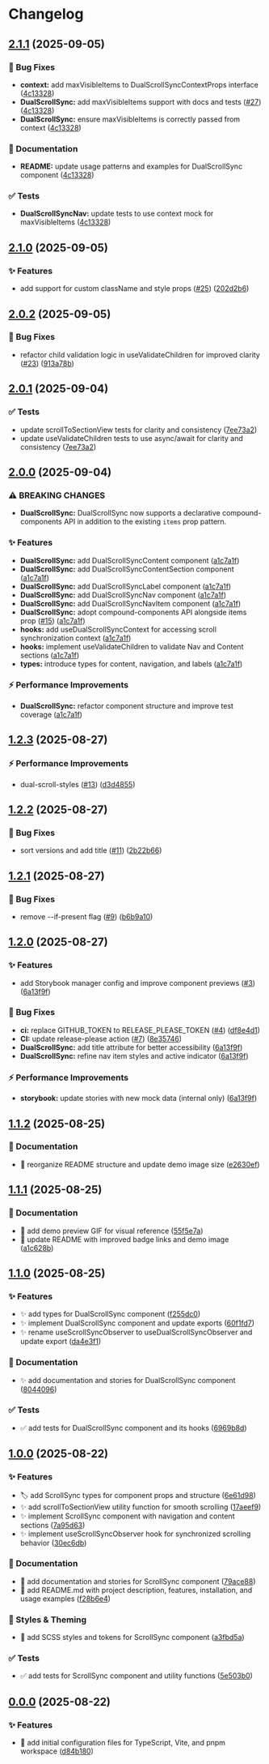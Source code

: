 # Changelog

## [2.1.1](https://github.com/dorixdev/react-dual-scroll-sync/compare/v2.1.0...v2.1.1) (2025-09-05)


### 🐛 Bug Fixes

* **context:** add maxVisibleItems to DualScrollSyncContextProps interface ([4c13328](https://github.com/dorixdev/react-dual-scroll-sync/commit/4c133289d9998124cce6ac40349587f43b18ea2d))
* **DualScrollSync:** add maxVisibleItems support with docs and tests ([#27](https://github.com/dorixdev/react-dual-scroll-sync/issues/27)) ([4c13328](https://github.com/dorixdev/react-dual-scroll-sync/commit/4c133289d9998124cce6ac40349587f43b18ea2d))
* **DualScrollSync:** ensure maxVisibleItems is correctly passed from context ([4c13328](https://github.com/dorixdev/react-dual-scroll-sync/commit/4c133289d9998124cce6ac40349587f43b18ea2d))


### 📝 Documentation

* **README:** update usage patterns and examples for DualScrollSync component ([4c13328](https://github.com/dorixdev/react-dual-scroll-sync/commit/4c133289d9998124cce6ac40349587f43b18ea2d))


### ✅ Tests

* **DualScrollSyncNav:** update tests to use context mock for maxVisibleItems ([4c13328](https://github.com/dorixdev/react-dual-scroll-sync/commit/4c133289d9998124cce6ac40349587f43b18ea2d))

## [2.1.0](https://github.com/dorixdev/react-dual-scroll-sync/compare/v2.0.2...v2.1.0) (2025-09-05)


### ✨ Features

* add support for custom className and style props ([#25](https://github.com/dorixdev/react-dual-scroll-sync/issues/25)) ([202d2b6](https://github.com/dorixdev/react-dual-scroll-sync/commit/202d2b626476b50fb1cd22bbabeea618d48dae4d))

## [2.0.2](https://github.com/dorixdev/react-dual-scroll-sync/compare/v2.0.1...v2.0.2) (2025-09-05)


### 🐛 Bug Fixes

* refactor child validation logic in useValidateChildren for improved clarity ([#23](https://github.com/dorixdev/react-dual-scroll-sync/issues/23)) ([913a78b](https://github.com/dorixdev/react-dual-scroll-sync/commit/913a78be4c10670b09a3d9fbd38d2d691d74b625))

## [2.0.1](https://github.com/dorixdev/react-dual-scroll-sync/compare/v2.0.0...v2.0.1) (2025-09-04)


### ✅ Tests

* update scrollToSectionView tests for clarity and consistency ([7ee73a2](https://github.com/dorixdev/react-dual-scroll-sync/commit/7ee73a2088dd6cb9441dfefd407449330c3433c1))
* update useValidateChildren tests to use async/await for clarity and consistency ([7ee73a2](https://github.com/dorixdev/react-dual-scroll-sync/commit/7ee73a2088dd6cb9441dfefd407449330c3433c1))

## [2.0.0](https://github.com/dorixdev/react-dual-scroll-sync/compare/v1.2.3...v2.0.0) (2025-09-04)


### ⚠ BREAKING CHANGES

* **DualScrollSync:** DualScrollSync now supports a declarative compound-components API in addition to the existing `items` prop pattern.

### ✨ Features

* **DualScrollSync:** add DualScrollSyncContent component ([a1c7a1f](https://github.com/dorixdev/react-dual-scroll-sync/commit/a1c7a1ff88dd17ac257a92886a08ece58aa2a750))
* **DualScrollSync:** add DualScrollSyncContentSection component ([a1c7a1f](https://github.com/dorixdev/react-dual-scroll-sync/commit/a1c7a1ff88dd17ac257a92886a08ece58aa2a750))
* **DualScrollSync:** add DualScrollSyncLabel component ([a1c7a1f](https://github.com/dorixdev/react-dual-scroll-sync/commit/a1c7a1ff88dd17ac257a92886a08ece58aa2a750))
* **DualScrollSync:** add DualScrollSyncNav component ([a1c7a1f](https://github.com/dorixdev/react-dual-scroll-sync/commit/a1c7a1ff88dd17ac257a92886a08ece58aa2a750))
* **DualScrollSync:** add DualScrollSyncNavItem component ([a1c7a1f](https://github.com/dorixdev/react-dual-scroll-sync/commit/a1c7a1ff88dd17ac257a92886a08ece58aa2a750))
* **DualScrollSync:** adopt compound-components API alongside items prop ([#15](https://github.com/dorixdev/react-dual-scroll-sync/issues/15)) ([a1c7a1f](https://github.com/dorixdev/react-dual-scroll-sync/commit/a1c7a1ff88dd17ac257a92886a08ece58aa2a750))
* **hooks:** add useDualScrollSyncContext for accessing scroll synchronization context ([a1c7a1f](https://github.com/dorixdev/react-dual-scroll-sync/commit/a1c7a1ff88dd17ac257a92886a08ece58aa2a750))
* **hooks:** implement useValidateChildren to validate Nav and Content sections ([a1c7a1f](https://github.com/dorixdev/react-dual-scroll-sync/commit/a1c7a1ff88dd17ac257a92886a08ece58aa2a750))
* **types:** introduce types for content, navigation, and labels ([a1c7a1f](https://github.com/dorixdev/react-dual-scroll-sync/commit/a1c7a1ff88dd17ac257a92886a08ece58aa2a750))


### ⚡ Performance Improvements

* **DualScrollSync:** refactor component structure and improve test coverage ([a1c7a1f](https://github.com/dorixdev/react-dual-scroll-sync/commit/a1c7a1ff88dd17ac257a92886a08ece58aa2a750))

## [1.2.3](https://github.com/dorixdev/react-dual-scroll-sync/compare/v1.2.2...v1.2.3) (2025-08-27)

### ⚡ Performance Improvements

- dual-scroll-styles ([#13](https://github.com/dorixdev/react-dual-scroll-sync/issues/13)) ([d3d4855](https://github.com/dorixdev/react-dual-scroll-sync/commit/d3d48551a0f07a9c4fe75a92838ea56a06c6d5f6))

## [1.2.2](https://github.com/dorixdev/react-dual-scroll-sync/compare/v1.2.1...v1.2.2) (2025-08-27)

### 🐛 Bug Fixes

- sort versions and add title ([#11](https://github.com/dorixdev/react-dual-scroll-sync/issues/11)) ([2b22b66](https://github.com/dorixdev/react-dual-scroll-sync/commit/2b22b66a08c4b0c372c03c5e6a4c5d3349667d15))

## [1.2.1](https://github.com/dorixdev/react-dual-scroll-sync/compare/v1.2.0...v1.2.1) (2025-08-27)

### 🐛 Bug Fixes

- remove --if-present flag ([#9](https://github.com/dorixdev/react-dual-scroll-sync/issues/9)) ([b6b9a10](https://github.com/dorixdev/react-dual-scroll-sync/commit/b6b9a101d28c4eb0dd0b7f34e02ce0efbb3a59c5))

## [1.2.0](https://github.com/dorixdev/react-dual-scroll-sync/compare/v1.1.2...v1.2.0) (2025-08-27)

### ✨ Features

- add Storybook manager config and improve component previews ([#3](https://github.com/dorixdev/react-dual-scroll-sync/issues/3)) ([6a13f9f](https://github.com/dorixdev/react-dual-scroll-sync/commit/6a13f9f311c9eaff823569e24e99f6c758af5f94))

### 🐛 Bug Fixes

- **ci:** replace GITHUB_TOKEN to RELEASE_PLEASE_TOKEN ([#4](https://github.com/dorixdev/react-dual-scroll-sync/issues/4)) ([df8e4d1](https://github.com/dorixdev/react-dual-scroll-sync/commit/df8e4d1159c3be7f28bbb5196a0cfa7c773ab9c8))
- **CI:** update release-please action ([#7](https://github.com/dorixdev/react-dual-scroll-sync/issues/7)) ([8e35746](https://github.com/dorixdev/react-dual-scroll-sync/commit/8e357464505bdf716115566dab70348205511045))
- **DualScrollSync:** add title attribute for better accessibility ([6a13f9f](https://github.com/dorixdev/react-dual-scroll-sync/commit/6a13f9f311c9eaff823569e24e99f6c758af5f94))
- **DualScrollSync:** refine nav item styles and active indicator ([6a13f9f](https://github.com/dorixdev/react-dual-scroll-sync/commit/6a13f9f311c9eaff823569e24e99f6c758af5f94))

### ⚡ Performance Improvements

- **storybook:** update stories with new mock data (internal only) ([6a13f9f](https://github.com/dorixdev/react-dual-scroll-sync/commit/6a13f9f311c9eaff823569e24e99f6c758af5f94))

## [1.1.2](https://github.com/dorixdev/react-dual-scroll-sync/compare/v1.1.1...v1.1.2) (2025-08-25)

### 📝 Documentation

- :memo: reorganize README structure and update demo image size ([e2630ef](https://github.com/dorixdev/react-dual-scroll-sync/commit/e2630ef4be1af5f8fc0b175c674ce688d67f0573))

## [1.1.1](https://github.com/dorixdev/react-dual-scroll-sync/compare/v1.1.0...v1.1.1) (2025-08-25)

### 📝 Documentation

- :memo: add demo preview GIF for visual reference ([55f5e7a](https://github.com/dorixdev/react-dual-scroll-sync/commit/55f5e7a5cd4153eacd8ea21f943714d6439dea67))
- :memo: update README with improved badge links and demo image ([a1c628b](https://github.com/dorixdev/react-dual-scroll-sync/commit/a1c628bd30dc68db04409b2351ccc0b21696e887))

## [1.1.0](https://github.com/dorixdev/react-dual-scroll-sync/compare/v1.0.0...v1.1.0) (2025-08-25)

### ✨ Features

- :sparkles: add types for DualScrollSync component ([f255dc0](https://github.com/dorixdev/react-dual-scroll-sync/commit/f255dc05612997a65ef9b4ea86b64112c66b0bab))
- :sparkles: implement DualScrollSync component and update exports ([60f1fd7](https://github.com/dorixdev/react-dual-scroll-sync/commit/60f1fd732b06f1b740c7378e7670ed379b76c641))
- :sparkles: rename useScrollSyncObserver to useDualScrollSyncObserver and update export ([da4e3f1](https://github.com/dorixdev/react-dual-scroll-sync/commit/da4e3f10f33ab81c7afa109a8a584b5e5d23a9c1))

### 📝 Documentation

- :sparkles: add documentation and stories for DualScrollSync component ([8044096](https://github.com/dorixdev/react-dual-scroll-sync/commit/8044096e60cb25a1a951c52cb2f569cbf3032cc2))

### ✅ Tests

- :white_check_mark: add tests for DualScrollSync component and its hooks ([6969b8d](https://github.com/dorixdev/react-dual-scroll-sync/commit/6969b8dc03e5aa390ef8e51301e87f0ce6360ea7))

## [1.0.0](https://github.com/dorixdev/react-dual-scroll-sync/compare/v0.0.0...v1.0.0) (2025-08-22)

### ✨ Features

- :label: add ScrollSync types for component props and structure ([6e61d98](https://github.com/dorixdev/react-dual-scroll-sync/commit/6e61d9893eca66ffe9ef190fefa00bd26300694c))
- :sparkles: add scrollToSectionView utility function for smooth scrolling ([17aeef9](https://github.com/dorixdev/react-dual-scroll-sync/commit/17aeef9fb5a75306addecd62ca11cce54a090e44))
- :sparkles: implement ScrollSync component with navigation and content sections ([7a95d63](https://github.com/dorixdev/react-dual-scroll-sync/commit/7a95d63acfc1bececa19a2b327eab8737b2ad668))
- :sparkles: implement useScrollSyncObserver hook for synchronized scrolling behavior ([30ec6db](https://github.com/dorixdev/react-dual-scroll-sync/commit/30ec6dbcf564c81561ff98109a10390da0875287))

### 📝 Documentation

- :memo: add documentation and stories for ScrollSync component ([79ace88](https://github.com/dorixdev/react-dual-scroll-sync/commit/79ace888bbbdf6ed7d5c726d2a1793d0ea35d1c6))
- :memo: add README.md with project description, features, installation, and usage examples ([f28b6e4](https://github.com/dorixdev/react-dual-scroll-sync/commit/f28b6e40880f6a668fe926935ac1c7189135372e))

### 🎨 Styles & Theming

- :lipstick: add SCSS styles and tokens for ScrollSync component ([a3fbd5a](https://github.com/dorixdev/react-dual-scroll-sync/commit/a3fbd5acca700fb3f2d81d7c25d13a32f550bb99))

### ✅ Tests

- :white_check_mark: add tests for ScrollSync component and utility functions ([5e503b0](https://github.com/dorixdev/react-dual-scroll-sync/commit/5e503b00947951645a626e2311a7b30bf6c7c785))

## [0.0.0](https://github.com/dorixdev/react-dual-scroll-sync/compare/d84b180172c8f3d8343c7a9413694b5aec1da8d2...v0.0.0) (2025-08-22)

### ✨ Features

- :tada: add initial configuration files for TypeScript, Vite, and pnpm workspace ([d84b180](https://github.com/dorixdev/react-dual-scroll-sync/commit/d84b180172c8f3d8343c7a9413694b5aec1da8d2))
